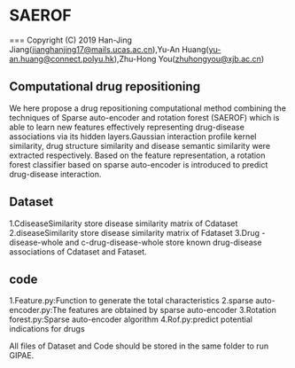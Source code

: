 # SAEROF
===
Copyright (C) 2019 Han-Jing Jiang(jianghanjing17@mails.ucas.ac.cn),Yu-An Huang(yu-an.huang@connect.polyu.hk),Zhu-Hong You(zhuhongyou@xjb.ac.cn)

Computational drug repositioning
---
We here propose a drug repositioning computational method combining the techniques of Sparse auto-encoder and rotation forest (SAEROF) which is able to learn new features effectively representing drug-disease associations via its hidden layers.Gaussian interaction profile kernel similarity, drug structure similarity and disease semantic similarity were extracted respectively. Based on the feature representation, a rotation forest classifier based on sparse auto-encoder is introduced to predict drug-disease interaction. 

Dataset
---
1.CdiseaseSimilarity store disease similarity matrix of Cdataset
2.diseaseSimilarity store disease similarity matrix of Fdataset
3.Drug -disease-whole and c-drug-disease-whole store known drug-disease associations of Cdataset and Fataset.

code
---
1.Feature.py:Function to generate the total characteristics
2.sparse auto-encoder.py:The features are obtained by sparse auto-encoder
3.Rotation forest.py:Sparse auto-encoder algorithm
4.Rof.py:predict potential indications for drugs

All files of Dataset and Code should be stored in the same folder to run GIPAE.
